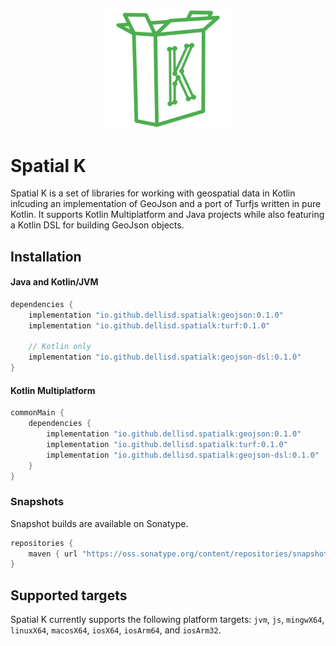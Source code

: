 <p align="center">
    <img width="200" src="images/colour.svg" alt="Spatial K Logo" title="Part of a complete breakfast">
</p>

# Spatial K

Spatial K is a set of libraries for working with geospatial data in Kotlin inlcuding an implementation of GeoJson and 
a port of Turfjs written in pure Kotlin. It supports Kotlin Multiplatform and Java projects while also featuring a 
Kotlin DSL for building GeoJson objects.

## Installation

#### Java and Kotlin/JVM

```groovy
dependencies {
    implementation "io.github.dellisd.spatialk:geojson:0.1.0"
    implementation "io.github.dellisd.spatialk:turf:0.1.0"

    // Kotlin only
    implementation "io.github.dellisd.spatialk:geojson-dsl:0.1.0" 
}
```

#### Kotlin Multiplatform
```groovy
commonMain {
    dependencies {
        implementation "io.github.dellisd.spatialk:geojson:0.1.0"
        implementation "io.github.dellisd.spatialk:turf:0.1.0"
        implementation "io.github.dellisd.spatialk:geojson-dsl:0.1.0" 
    }
}
```

### Snapshots

Snapshot builds are available on Sonatype.

```groovy
repositories {
    maven { url "https://oss.sonatype.org/content/repositories/snapshots/" }
}
```

## Supported targets

Spatial K currently supports the following platform targets: `jvm`, `js`, `mingwX64`, `linuxX64`, `macosX64`, `iosX64`, `iosArm64`, and `iosArm32`.